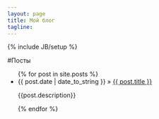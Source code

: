 ```yaml
---
layout: page
title: Мой блог
tagline: 
---
```

{% include JB/setup %}


#Посты
<ul class="posts">
  {% for post in site.posts %}
    <li><span>{{ post.date | date_to_string }}</span> &raquo; <a href="{{ BASE_PATH }}{{ post.url }}">{{ post.title }}</a> <p>{{post.description}}</p></li>
  {% endfor %}
</ul>




